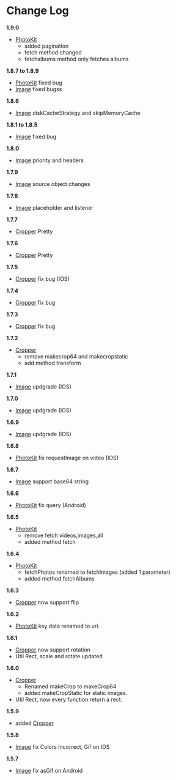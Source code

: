 # Change Log

**1.9.0**

- [PhotoKit](./readmes/photokit.md) 
     - added pagination
     - fetch method changed
     - fetchalbums method only fetches albums

**1.8.7 to 1.8.9**

- [PhotoKit](./readmes/image.md) fixed bug
- [Image](./readmes/image.md) fixed bugss


**1.8.6**

- [Image](./readmes/image.md) diskCacheStrategy and skipMemoryCache

**1.8.1 to 1.8.5**

- [Image](./readmes/image.md) fixed bug



**1.8.0**

- [Image](./readmes/image.md) priority and headers


**1.7.9**

- [Image](./readmes/image.md) source object changes



**1.7.8**

- [Image](./readmes/image.md) placeholder and listener

**1.7.7**

- [Cropper](./readmes/cropper.md) Pretty



**1.7.6**

- [Cropper](./readmes/cropper.md) Pretty


**1.7.5**

- [Cropper](./readmes/cropper.md) fix bug (IOS)

**1.7.4**

- [Cropper](./readmes/cropper.md) fix bug

**1.7.3**

- [Cropper](./readmes/cropper.md) fix bug


**1.7.2**

- [Cropper](./readmes/cropper.md) 
    - remove makecrop64 and makecropstatic
    - add method transform    


**1.7.1**

- [Image](./readmes/image.md) updgrade (IOS)
    

**1.7.0**

- [Image](./readmes/image.md) updgrade (IOS)
    


**1.6.9**

- [Image](./readmes/image.md) updgrade (IOS)
    


**1.6.8**

- [PhotoKit](./readmes/photokit.md) fix requestImage on video (IOS)
    

**1.6.7**

- [Image](./readmes/image.md) support base64 string
    


**1.6.6**

- [PhotoKit](./readmes/photokit.md) fix query (Android)
    

**1.6.5**

- [PhotoKit](./readmes/photokit.md) 
    - remove fetch videos,images,all
    - added method fetch 

**1.6.4**

- [PhotoKit](./readmes/photokit.md) 
    - fetchPhotos renamed to fetchImages (added 1 parameter)
    - added method fetchAlbums


**1.6.3**

- [Cropper](./readmes/cropper.md) now support flip
  

**1.6.2**

- [PhotoKit](./readmes/photokit.md) key data renamed to uri.


**1.6.1**

- [Cropper](./readmes/cropper.md) now support rotation
-  Util Rect, scale and rotate updated

**1.6.0**

- [Cropper](./readmes/cropper.md) 
    - Renamed makeCrop to makeCrop64
    - added makeCropStatic for static images.
-  Util Rect, now every function return a rect.


**1.5.9**

- added  [Cropper](./readmes/cropper.md)

**1.5.8**

- [Image](./readmes/image.md) fix Colors Incorrect, Gif on IOS


**1.5.7**

- [Image](./image.md) fix asGif on Android

